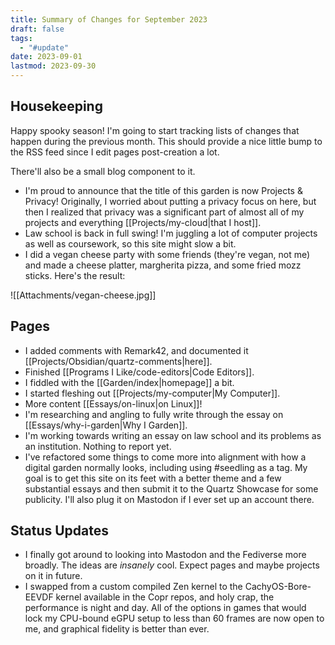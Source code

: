 ```yaml
---
title: Summary of Changes for September 2023
draft: false
tags:
  - "#update"
date: 2023-09-01
lastmod: 2023-09-30
---
```

## Housekeeping
Happy spooky season! I'm going to start tracking lists of changes that happen during the previous month. This should provide a nice little bump to the RSS feed since I edit pages post-creation a lot.

There'll also be a small blog component to it.
- I'm proud to announce that the title of this garden is now Projects & Privacy! Originally, I worried about putting a privacy focus on here, but then I realized that privacy was a significant part of almost all of my projects and everything [[Projects/my-cloud|that I host]].
- Law school is back in full swing! I'm juggling a lot of computer projects as well as coursework, so this site might slow a bit.
- I did a vegan cheese party with some friends (they're vegan, not me) and made a cheese platter, margherita pizza, and some fried mozz sticks. Here's the result:

![[Attachments/vegan-cheese.jpg]]
## Pages
- I added comments with Remark42, and documented it [[Projects/Obsidian/quartz-comments|here]].
- Finished [[Programs I Like/code-editors|Code Editors]].
- I fiddled with the [[Garden/index|homepage]] a bit.
- I started fleshing out [[Projects/my-computer|My Computer]].
- More content [[Essays/on-linux|on Linux]]!
- I'm researching and angling to fully write through the essay on [[Essays/why-i-garden|Why I Garden]].
- I'm working towards writing an essay on law school and its problems as an institution. Nothing to report yet.
- I've refactored some things to come more into alignment with how a digital garden normally looks, including using #seedling as a tag. My goal is to get this site on its feet with a better theme and a few substantial essays and then submit it to the Quartz Showcase for some publicity. I'll also plug it on Mastodon if I ever set up an account there.
## Status Updates
- I finally got around to looking into Mastodon and the Fediverse more broadly. The ideas are *insanely* cool. Expect pages and maybe projects on it in future.
- I swapped from a custom compiled Zen kernel to the CachyOS-Bore-EEVDF kernel available in the Copr repos, and holy crap, the performance is night and day. All of the options in games that would lock my CPU-bound eGPU setup to less than 60 frames are now open to me, and graphical fidelity is better than ever.